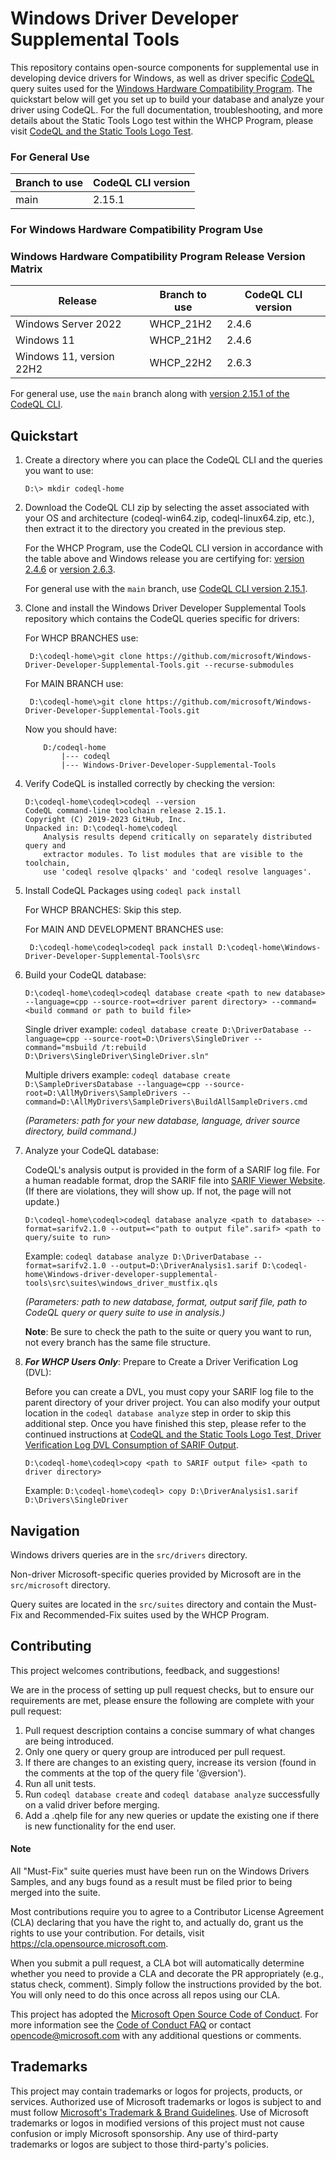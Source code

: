 # Windows Driver Developer Supplemental Tools

This repository contains open-source components for supplemental use in developing device drivers for Windows, as well as driver specific [CodeQL](https://codeql.github.com/) query suites used for the [Windows Hardware Compatibility Program](https://learn.microsoft.com/en-us/windows-hardware/design/compatibility/). The quickstart below will get you set up to build your database and analyze your driver using CodeQL. For the full documentation, troubleshooting, and more details about the Static Tools Logo test within the WHCP Program, please visit [CodeQL and the Static Tools Logo Test](https://docs.microsoft.com/windows-hardware/drivers/devtest/static-tools-and-codeql).

### For General Use

| Branch to use            | CodeQL CLI version |
|--------------------------|--------------------|
| main                     | 2.15.1             |

### For Windows Hardware Compatibility Program Use

### Windows Hardware Compatibility Program Release Version Matrix
| Release                  | Branch to use | CodeQL CLI version |
|--------------------------|---------------|--------------------|
| Windows Server 2022      | WHCP_21H2     | 2.4.6              |
| Windows 11               | WHCP_21H2     | 2.4.6              |
| Windows 11, version 22H2 | WHCP_22H2     | 2.6.3              |

For general use, use the `main` branch along with [version 2.15.1 of the CodeQL CLI](https://github.com/github/codeql-cli-binaries/releases/tag/v2.15.1).

## Quickstart

1. Create a directory where you can place the CodeQL CLI and the queries you want to use:
    ```
    D:\> mkdir codeql-home
    ```

1. Download the CodeQL CLI zip by selecting the asset associated with your OS and architecture (codeql-win64.zip, codeql-linux64.zip, etc.), then extract it to the directory you created in the previous step.

    For the WHCP Program, use the CodeQL CLI version in accordance with the table above and Windows release you are certifying for: [version 2.4.6](https://github.com/github/codeql-cli-binaries/releases/tag/v2.4.6) or [version 2.6.3](https://github.com/github/codeql-cli-binaries/releases/tag/v2.6.3).

    For general use with the `main` branch, use [CodeQL CLI version 2.15.1](https://github.com/github/codeql-cli-binaries/releases/tag/v2.15.1).
    

1. Clone and install the Windows Driver Developer Supplemental Tools repository which contains the CodeQL queries specific for drivers:

   For WHCP BRANCHES use:
   ```
    D:\codeql-home\>git clone https://github.com/microsoft/Windows-Driver-Developer-Supplemental-Tools.git --recurse-submodules
    ```
   
   For MAIN BRANCH use:
   
   ```
    D:\codeql-home\>git clone https://github.com/microsoft/Windows-Driver-Developer-Supplemental-Tools.git
    ```
   
    Now you should have:
    ```
        D:/codeql-home
            |--- codeql
            |--- Windows-Driver-Developer-Supplemental-Tools
    ```

1. Verify CodeQL is installed correctly by checking the version:
    ```
    D:\codeql-home\codeql>codeql --version
    CodeQL command-line toolchain release 2.15.1.
    Copyright (C) 2019-2023 GitHub, Inc.
    Unpacked in: D:\codeql-home\codeql
        Analysis results depend critically on separately distributed query and
        extractor modules. To list modules that are visible to the toolchain,
        use 'codeql resolve qlpacks' and 'codeql resolve languages'.
    ```

1. Install CodeQL Packages using `codeql pack install`

   For WHCP BRANCHES: Skip this step.

   For MAIN AND DEVELOPMENT BRANCHES use:

   ```
    D:\codeql-home\codeql>codeql pack install D:\codeql-home\Windows-Driver-Developer-Supplemental-Tools\src
    ```

1. Build your CodeQL database:

    ```
    D:\codeql-home\codeql>codeql database create <path to new database> --language=cpp --source-root=<driver parent directory> --command=<build command or path to build file>
    ```
    Single driver example: `codeql database create D:\DriverDatabase --language=cpp --source-root=D:\Drivers\SingleDriver --command="msbuild /t:rebuild D:\Drivers\SingleDriver\SingleDriver.sln"`
    
    Multiple drivers example: `codeql database create D:\SampleDriversDatabase --language=cpp --source-root=D:\AllMyDrivers\SampleDrivers --command=D:\AllMyDrivers\SampleDrivers\BuildAllSampleDrivers.cmd`

    _(Parameters: path for your new database, language, driver source directory, build command.)_

1. Analyze your CodeQL database:
    
    CodeQL's analysis output is provided in the form of a SARIF log file. For a human readable format, drop the SARIF file into [SARIF Viewer Website](https://microsoft.github.io/sarif-web-component/). (If there are violations, they will show up. If not, the page will not update.)
    ```
    D:\codeql-home\codeql>codeql database analyze <path to database> --format=sarifv2.1.0 --output=<"path to output file".sarif> <path to query/suite to run>
    ```
    Example: `codeql database analyze D:\DriverDatabase --format=sarifv2.1.0 --output=D:\DriverAnalysis1.sarif D:\codeql-home\Windows-driver-developer-supplemental-tools\src\suites\windows_driver_mustfix.qls`

    _(Parameters: path to new database, format, output sarif file, path to CodeQL query or query suite to use in analysis.)_

    **Note**: Be sure to check the path to the suite or query you want to run, not every branch has the same file structure.

1. ***For WHCP Users Only***: Prepare to Create a Driver Verification Log (DVL):

    Before you can create a DVL, you must copy your SARIF log file to the parent directory of your driver project. You can also modify your output location in the `codeql database analyze` step in order to skip this additional step. Once you have finished this step, please refer to the continued instructions at [CodeQL and the Static Tools Logo Test, Driver Verification Log DVL Consumption of SARIF Output](https://learn.microsoft.com/en-us/windows-hardware/drivers/devtest/static-tools-and-codeql#driver-verification-log-dvl-consumption-of-sarif-output).
    ```
    D:\codeql-home\codeql>copy <path to SARIF output file> <path to driver directory>
    ```
    Example: `D:\codeql-home\codeql> copy D:\DriverAnalysis1.sarif D:\Drivers\SingleDriver`

## Navigation

Windows drivers queries are in the `src/drivers` directory.

Non-driver Microsoft-specific queries provided by Microsoft are in the `src/microsoft` directory.

Query suites are located in the `src/suites` directory and contain the Must-Fix and Recommended-Fix suites used by the WHCP Program.

## Contributing
This project welcomes contributions, feedback, and suggestions!

We are in the process of setting up pull request checks, but to ensure our requirements are met, please ensure the following are complete with your pull request:
1. Pull request description contains a concise summary of what changes are being introduced.
1. Only one query or query group are introduced per pull request.
1. If there are changes to an existing query, increase its version (found in the comments at the top of the query file '@version').
1. Run all unit tests.
1. Run `codeql database create` and `codeql database analyze` successfully on a valid driver before merging.
1. Add a .qhelp file for any new queries or update the existing one if there is new functionality for the end user.

#### Note
All "Must-Fix" suite queries must have been run on the Windows Drivers Samples, and any bugs found as a result must be filed prior to being merged into the suite.

Most contributions require you to agree to a
Contributor License Agreement (CLA) declaring that you have the right to, and actually do, grant us
the rights to use your contribution. For details, visit https://cla.opensource.microsoft.com.

When you submit a pull request, a CLA bot will automatically determine whether you need to provide
a CLA and decorate the PR appropriately (e.g., status check, comment). Simply follow the instructions
provided by the bot. You will only need to do this once across all repos using our CLA.

This project has adopted the [Microsoft Open Source Code of Conduct](https://opensource.microsoft.com/codeofconduct/).
For more information see the [Code of Conduct FAQ](https://opensource.microsoft.com/codeofconduct/faq/) or
contact [opencode@microsoft.com](mailto:opencode@microsoft.com) with any additional questions or comments.

## Trademarks

This project may contain trademarks or logos for projects, products, or services. Authorized use of Microsoft 
trademarks or logos is subject to and must follow 
[Microsoft's Trademark & Brand Guidelines](https://www.microsoft.com/en-us/legal/intellectualproperty/trademarks/usage/general).
Use of Microsoft trademarks or logos in modified versions of this project must not cause confusion or imply Microsoft sponsorship.
Any use of third-party trademarks or logos are subject to those third-party's policies.

